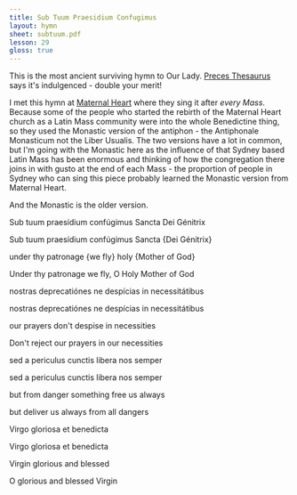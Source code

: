 ```yaml
---
title: Sub Tuum Praesidium Confugimus
layout: hymn
sheet: subtuum.pdf
lesson: 29
gloss: true
---
```


This is the most ancient surviving hymn to Our Lady. [Preces Thesaurus](http://www.preces-latinae.org/thesaurus/BVM/SubTuum.html) says it's indulgenced - double your merit!

I met this hymn at [Maternal Heart](http://maternalheart.org.au) where they sing it after *every Mass*. Because some of the people who started the rebirth of the Maternal Heart church as a Latin Mass community were into the whole Benedictine thing, so they used the Monastic version of the antiphon - the Antiphonale Monasticum not the Liber Usualis. The two versions have a lot in common, but I'm going with the Monastic here as the influence of that Sydney based Latin Mass has been enormous and thinking of how the congregation there joins in with gusto at the end of each Mass - the proportion of people in Sydney who can sing this piece probably learned the Monastic version from Maternal Heart.

And the Monastic is the older version.

<div data-gloss>
<p>Sub tuum praesídium confúgimus Sancta Dei Génitrix</p>
<p>Sub tuum praesídium confúgimus Sancta {Dei Génitrix}</p>
<p>under thy patronage {we fly} holy {Mother of God}</p>
<p>Under thy patronage we fly, O Holy Mother of God</p>
</div>

<div data-gloss>
<p>nostras deprecatiónes ne despícias in necessitátibus</p>
<p>nostras deprecatiónes ne despícias in necessitátibus</p>
<p>our prayers don't despise in necessities</p>
<p>Don't reject our prayers in our necessities</p>
</div>

<div data-gloss>
<p>sed a periculus cunctis libera nos semper</p>
<p>sed a periculus cunctis libera nos semper</p>
<p>but from danger something free us always</p>
<p>but deliver us always from all dangers</p>
</div>

<div data-gloss>
<p>Virgo gloriosa et benedicta</p>
<p>Virgo gloriosa et benedicta</p>
<p>Virgin glorious and blessed</p>
<p>O glorious and blessed Virgin</p>
</div>





